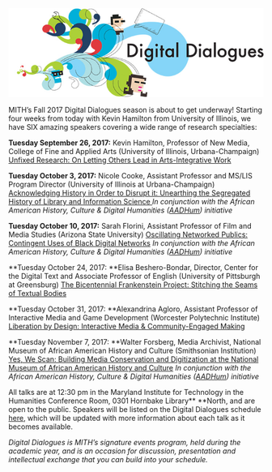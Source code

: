![Digital Dialogues](../images/2009-12-header_digital-dialogues-h.jpg)

MITH’s Fall 2017 Digital Dialogues season is about to get underway! Starting four weeks from today with Kevin Hamilton from University of Illinois, we have SIX amazing speakers covering a wide range of research specialties:

**Tuesday September 26, 2017:** Kevin Hamilton, Professor of New Media, College of Fine and Applied Arts (University of Illinois, Urbana-Champaign​) [Unfixed Research: On Letting Others Lead in Arts-Integrative Work](http://mith.umd.edu/dialogues/dd-fall-2017-kevin-hamilton)

**Tuesday October 3, 2017:** Nicole Cooke, Assistant Professor and MS/LIS Program Director (University of Illinois at Urbana-Champaign) [Acknowledging History in Order to Disrupt it: Unearthing the Segregated History of Library and Information Science ](http://mith.umd.edu/dialogues/dd-fall-2017-nicole-cooke)_In conjunction with the African American History, Culture & Digital Humanities ([AADHum](http://aadhum.umd.edu/)) initiative_

**Tuesday October 10, 2017:** Sarah Florini, Assistant Professor of Film and Media Studies (Arizona State University) [Oscillating Networked Publics: Contingent Uses of Black Digital Networks](http://mith.umd.edu/dialogues/dd-fall-2017-kevin-hamilton) _In conjunction with the African American History, Culture & Digital Humanities ([AADHum](http://aadhum.umd.edu/)) initiative_

**Tuesday October 24, 2017: **Elisa Beshero-Bondar, Director, Center for the Digital Text and Associate Professor of English (University of Pittsburgh at Greensburg) [The Bicentennial Frankenstein Project: Stitching the Seams of Textual Bodies](http://mith.umd.edu/dialogues/dd-fall-2017-elisa-beshero-bondar)

**Tuesday October 31, 2017: **Alexandrina Agloro, Assistant Professor of Interactive Media and Game Development (Worcester Polytechnic Institute) [Liberation by Design: Interactive Media & Community-Engaged Making](http://mith.umd.edu/dialogues/dd-fall-2017-alexandrina-agloro)

**Tuesday November 7, 2017: **Walter Forsberg, Media Archivist, National Museum of African American History and Culture (Smithsonian Institution) [Yes, We Scan: Building Media Conservation and Digitization at the National Museum of African American History and Culture](http://mith.umd.edu/dialogues/dd-fall-2017-walter-forsberg) _In conjunction with the African American History, Culture & Digital Humanities ([AADHum](http://aadhum.umd.edu/)) initiative_

All talks are at 12:30 pm in the Maryland Institute for Technology in the Humanities Conference Room, 0301 Hornbake Library\*\* \*\*North, and are open to the public. Speakers will be listed on the Digital Dialogues schedule [here](http://mith.umd.edu/digital-dialogues/schedule/), which will be updated with more information about each talk as it becomes available.

_Digital Dialogues is MITH’s signature events program, held during the academic year, and is an occasion for discussion, presentation and intellectual exchange that you can build into your schedule._